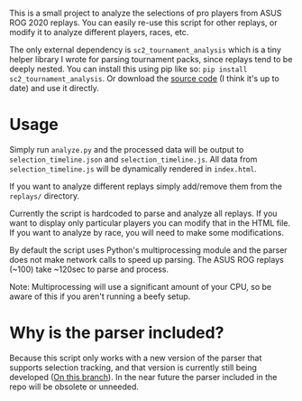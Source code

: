 This is a small project to analyze the selections of pro players from ASUS ROG 2020 replays. You can easily re-use this script for other replays, or modify it to analyze different players, races, etc.

The only external dependency is `sc2_tournament_analysis` which is a tiny helper library I wrote for parsing tournament packs, since replays tend to be deeply nested. You can install this using pip like so: `pip install sc2_tournament_analysis`. Or download the [source code](https://github.com/ZephyrBlu/sc2-tournament-analysis) (I think it's up to date) and use it directly.

# Usage

Simply run `analyze.py` and the processed data will be output to `selection_timeline.json` and `selection_timeline.js`. All data from `selection_timeline.js` will be dynamically rendered in `index.html`. 

If you want to analyze different replays simply add/remove them from the `replays/` directory.

Currently the script is hardcoded to parse and analyze all replays. If you want to display only particular players you can modify that in the HTML file. If you want to analyze by race, you will need to make some modifications.

By default the script uses Python's multiprocessing module and the parser does not make network calls to speed up parsing. The ASUS ROG replays (~100) take ~120sec to parse and process.

Note: Multiprocessing will use a significant amount of your CPU, so be aware of this if you aren't running a beefy setup.

# Why is the parser included?

Because this script only works with a new version of the parser that supports selection tracking, and that version is currently still being developed ([On this branch](https://github.com/ZephyrBlu/zephyrus-sc2-parser/pull/5)). In the near future the parser included in the repo will be obsolete or unneeded.
